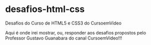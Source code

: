 # desafios-html-css
 Desafios do Curso de HTML5 e CSS3 do CursoemVídeo

Aqui é onde irei mostrar, ou, responder aos desafios propostos pelo Professor Gustavo Guanabara do canal CursoemVideo!!!